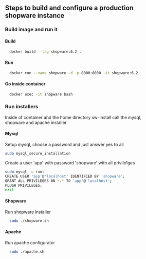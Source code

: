 ## Steps to build and configure a production shopware instance
### Build image and run it
#### Build
```zsh
  docker build --tag shopware:6.2 .
```
#### Run
```zsh
  docker run --name shopware -d -p 8000:8000 -it shopware:6.2
```
#### Go inside container
```zsh
  docker exec -it shopware bash
```

### Run installers
Inside of container and the home directory sw-install call the mysql, shopware and apache installer
#### Mysql
Setup mysql, choose a password and just answer yes to all
```zsh
sudo mysql_secure_installation
```
Create a user 'app' with password 'shopware' with all privile1ges
```zsh
sudo mysql -u root
CREATE USER 'app'@'localhost' IDENTIFIED BY 'shopware';
GRANT ALL PRIVILEGES ON *.* TO 'app'@'localhost';
FLUSH PRIVILEGES;
exit
```
#### Shopware
Run shopware installer
```zsh
  sudo ./shopware.sh
```
#### Apache
Run apache configurator
```zsh
  sudo ./apache.sh
```